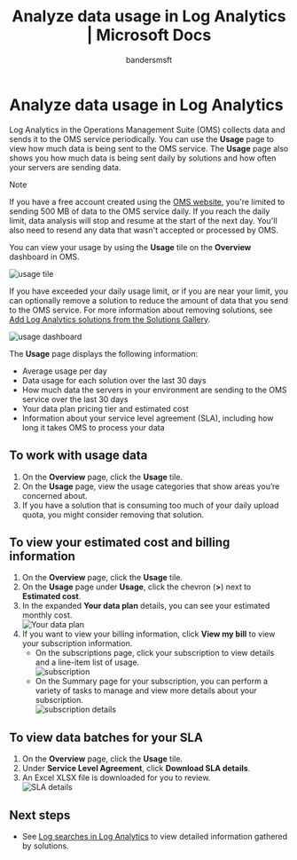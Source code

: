 ﻿---
title: Analyze data usage in Log Analytics | Microsoft Docs
description: You can use the Usage page in Log Analytics to view how much data is being sent to the OMS service.
services: log-analytics
documentationcenter: ''
author: bandersmsft
manager: jwhit
editor: ''

ms.assetid: 74d0adcb-4dc2-425e-8b62-c65537cef270
ms.service: log-analytics
ms.workload: na
ms.tgt_pltfrm: na
ms.devlang: na
ms.topic: get-started-article
ms.date: 08/11/2016
ms.author: banders

---
# Analyze data usage in Log Analytics
Log Analytics in the Operations Management Suite (OMS) collects data and sends it to the OMS service periodically.  You can use the **Usage** page to view how much data is being sent to the OMS service. The **Usage** page also shows you how much data is being sent daily by solutions and how often your servers are sending data.

> [!NOTE]
> If you have a free account created using the [OMS website](http://www.microsoft.com/oms), you're limited to sending 500 MB of data to the OMS service daily. If you reach the daily limit, data analysis will stop and resume at the start of the next day. You'll also need to resend any data that wasn't accepted or processed by OMS.
> 
> 

You can view your usage by using the **Usage** tile on the **Overview** dashboard in OMS.

![usage tile](./media/log-analytics-usage/usage-tile.png)

If you have exceeded your daily usage limit, or if you are near your limit, you can optionally remove a solution to reduce the amount of data that you send to the OMS service. For more information about removing solutions, see [Add Log Analytics solutions from the Solutions Gallery](log-analytics-add-solutions.md).

![usage dashboard](./media/log-analytics-usage/usage-dashboard.png)

The **Usage** page displays the following information:

* Average usage per day
* Data usage for each solution over the last 30 days
* How much data the servers in your environment are sending to the OMS service over the last 30 days
* Your data plan pricing tier and estimated cost
* Information about your service level agreement (SLA), including how long it takes OMS to process your data

## To work with usage data
1. On the **Overview** page, click the **Usage** tile.
2. On the **Usage** page, view the usage categories that show areas you’re concerned about.
3. If you have a solution that is consuming too much of your daily upload quota, you might consider removing that solution.

## To view your estimated cost and billing information
1. On the **Overview** page, click the **Usage** tile.
2. On the **Usage** page under **Usage**, click the chevron (**>**) next to **Estimated cost**.
3. In the expanded **Your data plan** details, you can see your estimated monthly cost.  
    ![Your data plan](./media/log-analytics-usage/usage-data-plan.png)
4. If you want to view your billing information, click **View my bill** to view your subscription information.
   * On the subscriptions page, click your subscription to view details and a line-item list of usage.  
       ![subscription](./media/log-analytics-usage/usage-sub01.png)
   * On the Summary page for your subscription, you can perform a variety of tasks to manage and view more details about your subscription.  
       ![subscription details](./media/log-analytics-usage/usage-sub02.png)

## To view data batches for your SLA
1. On the **Overview** page, click the **Usage** tile.
2. Under **Service Level Agreement**, click **Download SLA details**.
3. An Excel XLSX file is downloaded for you to review.  
    ![SLA details](./media/log-analytics-usage/usage-sla-details.png)

## Next steps
* See [Log searches in Log Analytics](log-analytics-log-searches.md) to view detailed information gathered by solutions.

